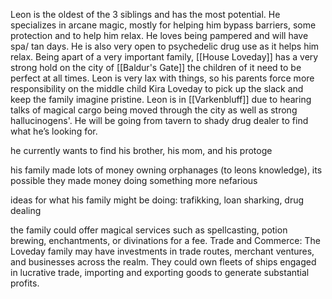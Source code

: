 Leon is the oldest of the 3 siblings and has the most potential. He specializes in arcane magic, mostly for helping him bypass barriers, some protection and to help him relax. He loves being pampered and will have spa/ tan days. He is also very open to psychedelic drug use as it helps him relax.
Being apart of a very important family, [[House Loveday]] has a very strong hold on the city of [[Baldur's Gate]] the children of it need to be perfect at all times. Leon is very lax with things, so his parents force more responsibility on the middle child Kira Loveday to pick up the slack and keep the family imagine pristine. 
Leon is in [[Varkenbluff]] due to hearing talks of magical cargo being moved through the city as well as strong hallucinogens'. He will be going from tavern to shady drug dealer to find what he’s looking for.

he currently wants to find his brother, his mom, and his protoge

his family made lots of money owning orphanages (to leons knowledge), its possible they made money doing something more nefarious

ideas for what his family might be doing: trafikking, loan sharking, drug dealing

the family could offer magical services such as spellcasting, potion brewing, enchantments, or divinations for a fee.
Trade and Commerce: The Loveday family may have investments in trade routes, merchant ventures, and businesses across the realm. They could own fleets of ships engaged in lucrative trade, importing and exporting goods to generate substantial profits.
